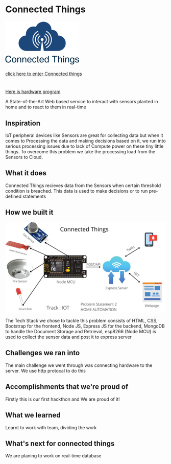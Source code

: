 # Connected Things
![Image](resources/ct.png)

[click here to enter Connected things](https://connected-things.herokuapp.com/)
#
[Here is hardware program ](https://github.com/chethancm2001/postdata)

A State-of-the-Art Web based service to interact with sensors planted in home and to react to them in real-time

## Inspiration
IoT peripheral devices like Sensors are great for collecting data but when it comes to Processing the data and making decisions based on it, we run into serious processing issues due to lack of Compute power on these tiny little things. To overcome this problem we take the processing load from the Sensors to Cloud.

## What it does
Connected Things recieves data from the Sensors when certain threshold condition is breached. This data is used to make decisions or to run pre-defined statements 

## How we built it
![Image](resources/flow.jpeg)

The Tech Stack we chose to tackle this problem consists of HTML, CSS, Bootstrap for the frontend, Node JS, Express JS for the backend, MongoDB to handle the Document Storage and Retrieval, esp8266 (Node MCU) is used to collect the sensor data and post it to express server

## Challenges we ran into
The main challenge we went through was connecting hardware to the server. We use http protocal to do this 

## Accomplishments that we're proud of 
Firstly this is our first hackthon and We are proud of it!

## What we learned
Learnt to work with team, dividing the work 

## What's next for connected things
We are planing to work on real-time database 
